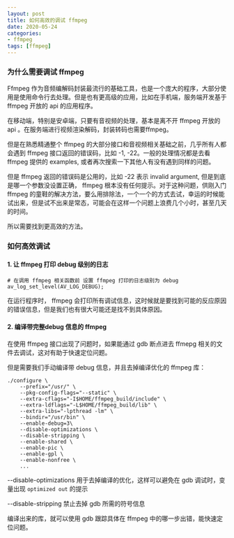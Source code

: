 ```yaml
---
layout: post
title: 如何高效的调试 ffmpeg 
date: 2020-05-24
categories:
- ffmpeg
tags: [ffmpeg]
---
```

### 为什么需要调试 ffmpeg 

Ffmpeg 作为音频编解码封装最流行的基础工具，也是一个庞大的程序，大部分使用是使用命令行去处理。但是也有更高级的应用，比如在手机端，服务端开发基于 ffmpeg 开放的 api 的应用程序。

在移动端，特别是安卓端，只要有音视频的处理，基本是离不开 ffmpeg 开放的 api 。在服务端进行视频渲染解码，封装转码也需要ffmpeg。

但是在熟悉精通整个 ffmpeg 的大部分接口和音视频相关基础之前，几乎所有人都会遇到 ffmpeg 接口返回的错误码，比如 -1, -22。一般的处理情况都是去看 ffmpeg 提供的 examples, 或者再次搜索一下其他人有没有遇到同样的问题。

但是 ffmpeg 返回的错误码是公用的，比如 -22 表示 invalid argument, 但是到底是哪一个参数没设置正确， ffmpeg 根本没有任何提示。对于这种问题，供刚入门 ffmpeg 的童鞋的解决方法，要么用排除法，一个一个的方式去试，幸运的时候能试出来，但是试不出来是常态，可能会在这样一个问题上浪费几个小时，甚至几天的时间。

所以需要找到更高效的方法。

### 如何高效调试

#### 1. 让  ffmpeg  打印 debug 级别的日志

```
# 在调用 ffmpeg 相关函数前 设置 ffmpeg 打印的日志级别为 debug
av_log_set_level(AV_LOG_DEBUG);
```

在运行程序时， ffmpeg 会打印所有调试信息，这时候就是要找到可能的反应原因的错误信息，但是我们也有很大可能还是找不到具体原因。

#### 2. 编译带完整debug 信息的 ffmpeg 
在使用 ffmpeg 接口出现了问题时，如果能通过 gdb 断点进去 ffmepg 相关的文件去调试，这对有助于快速定位问题。

但是需要我们手动编译带 debug 信息，并且去掉编译优化的 ffmpeg 库：

```
./configure \
    --prefix="/usr/" \
    --pkg-config-flags="--static" \
    --extra-cflags="-I$HOME/ffmpeg_build/include" \
    --extra-ldflags="-L$HOME/ffmpeg_build/lib" \
    --extra-libs="-lpthread -lm" \
    --bindir="/usr/bin" \
    --enable-debug=3\
    --disable-optimizations \
    --disable-stripping \
    --enable-shared \
    --enable-pic \
    --enable-gpl \
    --enable-nonfree \
    ...
```
--disable-optimizations 用于去掉编译的优化，这样可以避免在 gdb 调试时，变量出现 `optimized out` 的提示

--disable-stripping 禁止去掉 gdb 所需的符号信息

编译出来的库，就可以使用 gdb 跟踪具体在 ffmpeg 中的哪一步出错，能快速定位问题。